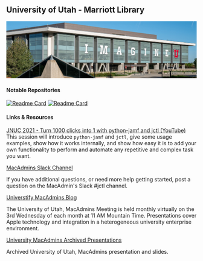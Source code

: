## University of Utah - Marriott Library

<img src="marriott_lib_building.png">

#### Notable Repositories

[![Readme Card](https://github-readme-stats.vercel.app/api/pin/?username=univ-of-utah-marriott-library-apple&repo=python-jamf&show_icons=true&theme=swift)](https://github.com/univ-of-utah-marriott-library-apple/python-jamf)
[![Readme Card](https://github-readme-stats.vercel.app/api/pin/?username=univ-of-utah-marriott-library-apple&repo=jctl&show_icons=true&theme=swift)](https://github.com/univ-of-utah-marriott-library-apple/jctl)

#### Links & Resources

[JNUC 2021 - Turn 1000 clicks into 1 with python-jamf and jctl (YouTube)](https://youtu.be/2YLriNwyP3s)
This session will introduce `python-jamf` and `jctl`, give some usage examples, show how it works internally, and show how easy it is to add your own functionality to perform and automate any repetitive and complex task you want.

[MacAdmins Slack Channel](https://macadmins.slack.com/archives/C01C8KVV2UD)

If you have additional questions, or need more help getting started, post a question on the MacAdmin's Slack #jctl channel.

[Universtify MacAdmins Blog](https://apple.lib.utah.edu)

The University of Utah, MacAdmins Meeting is held monthly virtually on the 3rd Wednesday of each month at 11 AM Mountain Time. Presentations cover Apple technology and integration in a heterogeneous university enterprise environment.

[University MacAdmins Archived Presentations](https://stream.lib.utah.edu/index.php?c=browse&m=results&q=%22mac+manager%22&cat=&sort=newest)

Archived University of Utah, MacAdmins presentation and slides.
